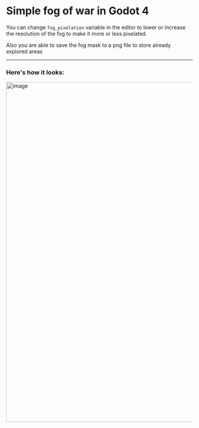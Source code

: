 # Simple fog of war in Godot 4
You can change `fog_pixelation` variable in the editor to lower or increase the resolution of the fog to make it more or less pixelated.

Also you are able to save the fog mask to a png file to store already explored areas
___
### Here's how it looks:
<img width="1223" height="918" alt="image" src="https://github.com/user-attachments/assets/1438dbfd-eb3b-45ce-8557-9f5fe07af8cf" />
